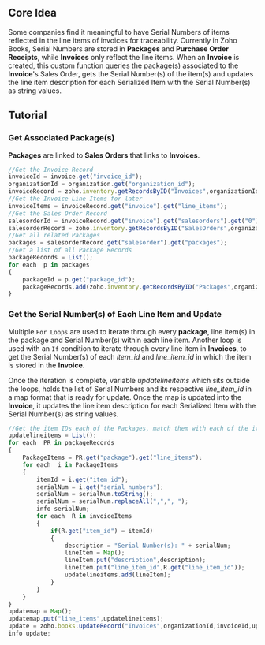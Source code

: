 ## Core Idea
Some companies find it meaningful to have Serial Numbers of items reflected in the line items of invoices for traceability. Currently in Zoho Books, Serial Numbers are stored in **Packages** and **Purchase Order Receipts**, while **Invoices** only reflect the line items. When an **Invoice** is created, this custom function queries the package(s) associated to the **Invoice**'s Sales Order, gets the Serial Number(s) of the item(s) and updates the line item description for each Serialized Item with the Serial Number(s) as string values. 

## Tutorial

### Get Associated Package(s)
**Packages** are linked to **Sales Orders** that links to **Invoices**.
```javascript
//Get the Invoice Record
invoiceId = invoice.get("invoice_id");
organizationId = organization.get("organization_id");
invoiceRecord = zoho.inventory.getRecordsByID("Invoices",organizationId,invoiceId);
//Get the Invoice Line Items for later
invoiceItems = invoiceRecord.get("invoice").get("line_items");
//Get the Sales Order Record
salesorderId = invoiceRecord.get("invoice").get("salesorders").get("0").get("salesorder_id");
salesorderRecord = zoho.inventory.getRecordsByID("SalesOrders",organizationId,salesorderId);
//Get all related Packages
packages = salesorderRecord.get("salesorder").get("packages");
//Get a list of all Package Records
packageRecords = List();
for each  p in packages
{
	packageId = p.get("package_id");
	packageRecords.add(zoho.inventory.getRecordsByID("Packages",organizationId,packageId));
}
```

### Get the Serial Number(s) of Each Line Item and Update
Multiple `For Loops` are used to iterate through every **package**, line item(s) in the package and Serial Number(s) within each line item. Another loop is used with an `If` condition to iterate through every line item in **Invoices**, to get the Serial Number(s) of each *item_id* and *line_item_id* in which the item is stored in the **Invoice**. 

Once the iteration is complete, variable *updatelineitems* which sits outside the loops, holds the list of Serial Numbers and its respective *line_item_id* in a map format that is ready for update. Once the map is updated into the **Invoice**, it updates the line item description for each Serialized Item with the Serial Number(s) as string values. 
```javascript
//Get the item IDs each of the Packages, match them with each of the item IDs in Invoice, then create a map to update the serial numbers in the respective descriptions of each Item in the Invoice
updatelineitems = List();
for each  PR in packageRecords
{
	PackageItems = PR.get("package").get("line_items");
	for each  i in PackageItems
	{
		itemId = i.get("item_id");
		serialNum = i.get("serial_numbers");
		serialNum = serialNum.toString();
		serialNum = serialNum.replaceAll(",",", ");
		info serialNum;
		for each  R in invoiceItems
		{
			if(R.get("item_id") = itemId)
			{
				description = "Serial Number(s): " + serialNum;
				lineItem = Map();
				lineItem.put("description",description);
				lineItem.put("line_item_id",R.get("line_item_id"));
				updatelineitems.add(lineItem);
			}
		}
	}
}
updatemap = Map();
updatemap.put("line_items",updatelineitems);
update = zoho.books.updateRecord("Invoices",organizationId,invoiceId,updatemap);
info update;
```
